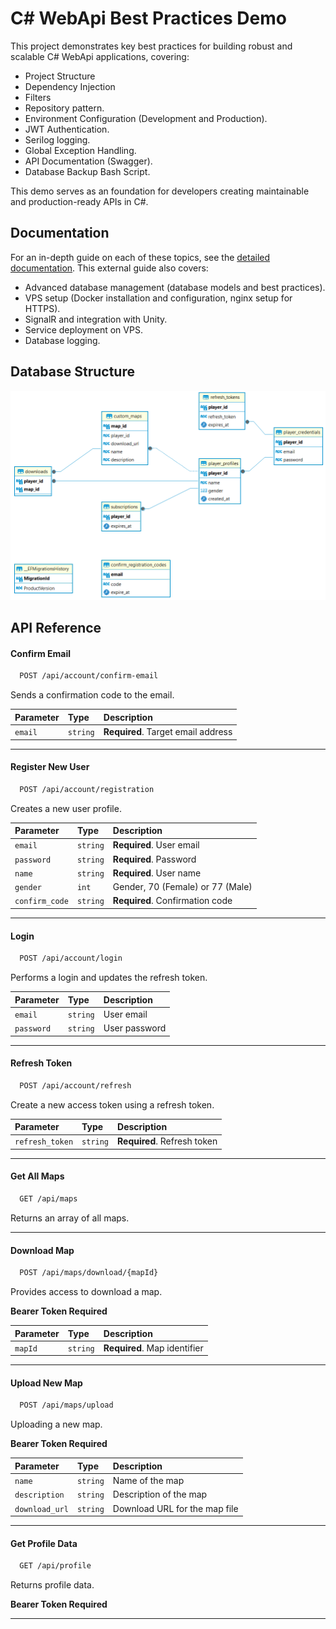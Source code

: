 
# C# WebApi Best Practices Demo

This project demonstrates key best practices for building robust and scalable C# WebApi applications, covering:

* Project Structure
* Dependency Injection
* Filters
* Repository pattern.
* Environment Configuration (Development and Production).
* JWT Authentication.
* Serilog logging.
* Global Exception Handling.
* API Documentation (Swagger).
* Database Backup Bash Script.

This demo serves as an foundation for developers creating maintainable and production-ready APIs in C#.


## Documentation

For an in-depth guide on each of these topics, see the [detailed documentation](https://agava.kaiten.ru/documents/g/d772877a-0bb5-48da-a046-fee7ee79f80b). This external guide also covers:

* Advanced database management (database models and best practices).
* VPS setup (Docker installation and configuration, nginx setup for HTTPS).
* SignalR and integration with Unity.
* Service deployment on VPS.
* Database logging.


## Database Structure

![App Screenshot](https://github.com/ArtemVetik/demo-webapi/blob/main/docs/images/database_structure.png)


## API Reference

#### Confirm Email

```bash
  POST /api/account/confirm-email
```
Sends a confirmation code to the email.

| Parameter | Type     | Description           |
| :-------- | :------- | :-------------------- |
| `email`   | `string` | **Required**. Target email address |

---

#### Register New User

```bash
  POST /api/account/registration
```
Creates a new user profile.

| Parameter       | Type     | Description                                      |
| :-------------- | :------- | :----------------------------------------------- |
| `email`         | `string` | **Required**. User email                         |
| `password`      | `string` | **Required**. Password                           |
| `name`          | `string` | **Required**. User name                          |
| `gender`        | `int`    | Gender, 70 (Female) or 77 (Male)                 |
| `confirm_code`  | `string` | **Required**. Confirmation code                  |

---

#### Login

```bash
  POST /api/account/login
```
Performs a login and updates the refresh token.

| Parameter       | Type     | Description                     |
| :-------------- | :------- | :------------------------------ |
| `email`         | `string` | User email                      |
| `password`      | `string` | User password                   |

---

#### Refresh Token

```bash
  POST /api/account/refresh
```
Create a new access token using a refresh token.

| Parameter         | Type     | Description         |
| :---------------- | :------- | :------------------ |
| `refresh_token`   | `string` | **Required**. Refresh token |

---

#### Get All Maps

```bash
  GET /api/maps
```
Returns an array of all maps.

---

#### Download Map

```bash
  POST /api/maps/download/{mapId}
```
Provides access to download a map.

**Bearer Token Required**

| Parameter | Type     | Description                |
| :-------- | :------- | :------------------------- |
| `mapId`   | `string` | **Required**. Map identifier |

---

#### Upload New Map

```bash
  POST /api/maps/upload
```
Uploading a new map.

**Bearer Token Required**

| Parameter         | Type     | Description                       |
| :---------------- | :------- | :-------------------------------- |
| `name`            | `string` | Name of the map                   |
| `description`     | `string` | Description of the map            |
| `download_url`    | `string` | Download URL for the map file     |

---

#### Get Profile Data

```bash
  GET /api/profile
```
Returns profile data.

**Bearer Token Required**

---
